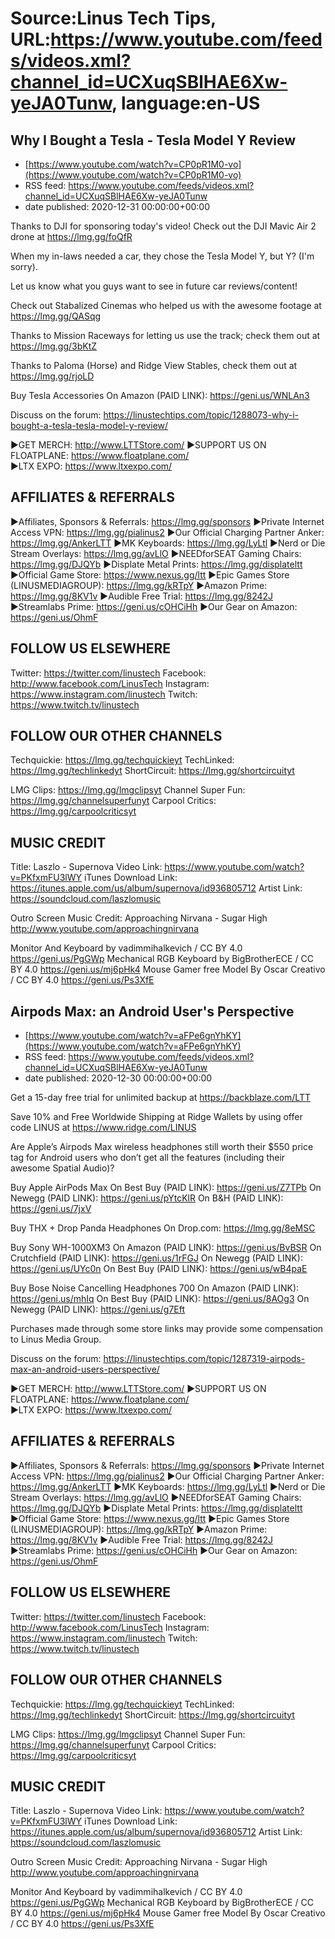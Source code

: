 # Source:Linus Tech Tips, URL:https://www.youtube.com/feeds/videos.xml?channel_id=UCXuqSBlHAE6Xw-yeJA0Tunw, language:en-US

## Why I Bought a Tesla - Tesla Model Y Review
 - [https://www.youtube.com/watch?v=CP0pR1M0-vo](https://www.youtube.com/watch?v=CP0pR1M0-vo)
 - RSS feed: https://www.youtube.com/feeds/videos.xml?channel_id=UCXuqSBlHAE6Xw-yeJA0Tunw
 - date published: 2020-12-31 00:00:00+00:00

Thanks to DJI for sponsoring today's video! Check out the DJI Mavic Air 2 drone at https://lmg.gg/foQfR

When my in-laws needed a car, they chose the Tesla Model Y, but Y? (I'm sorry).  

Let us know what you guys want to see in future car reviews/content!

Check out Stabalized Cinemas who helped us with the awesome footage at https://lmg.gg/QASqg

Thanks to Mission Raceways for letting us use the track; check them out at https://lmg.gg/3bKtZ

Thanks to Paloma (Horse) and Ridge View Stables, check them out at https://lmg.gg/rjoLD 

Buy Tesla Accessories
On Amazon (PAID LINK): https://geni.us/WNLAn3

Discuss on the forum: https://linustechtips.com/topic/1288073-why-i-bought-a-tesla-tesla-model-y-review/

►GET MERCH: http://www.LTTStore.com/
►SUPPORT US ON FLOATPLANE: https://www.floatplane.com/  
►LTX EXPO: https://www.ltxexpo.com/   

AFFILIATES & REFERRALS
---------------------------------------------------
►Affiliates, Sponsors & Referrals: https://lmg.gg/sponsors
►Private Internet Access VPN: https://lmg.gg/pialinus2
►Our Official Charging Partner Anker: https://lmg.gg/AnkerLTT
►MK Keyboards: https://lmg.gg/LyLtl
►Nerd or Die Stream Overlays: https://lmg.gg/avLlO
►NEEDforSEAT Gaming Chairs: https://lmg.gg/DJQYb
►Displate Metal Prints: https://lmg.gg/displateltt
►Official Game Store: https://www.nexus.gg/ltt
►Epic Games Store (LINUSMEDIAGROUP): https://lmg.gg/kRTpY
►Amazon Prime: https://lmg.gg/8KV1v
►Audible Free Trial: https://lmg.gg/8242J
►Streamlabs Prime: https://geni.us/cOHCiHh
►Our Gear on Amazon: https://geni.us/OhmF

FOLLOW US ELSEWHERE
---------------------------------------------------  
Twitter: https://twitter.com/linustech
Facebook: http://www.facebook.com/LinusTech
Instagram: https://www.instagram.com/linustech
Twitch: https://www.twitch.tv/linustech

FOLLOW OUR OTHER CHANNELS
---------------------------------------------------  
Techquickie: https://lmg.gg/techquickieyt
TechLinked: https://lmg.gg/techlinkedyt
ShortCircuit: https://lmg.gg/shortcircuityt

LMG Clips: https://lmg.gg/lmgclipsyt
Channel Super Fun: https://lmg.gg/channelsuperfunyt
Carpool Critics: https://lmg.gg/carpoolcriticsyt

MUSIC CREDIT
---------------------------------------------------  
Title: Laszlo - Supernova
Video Link: https://www.youtube.com/watch?v=PKfxmFU3lWY
iTunes Download Link: https://itunes.apple.com/us/album/supernova/id936805712
Artist Link: https://soundcloud.com/laszlomusic

Outro Screen Music Credit: Approaching Nirvana - Sugar High http://www.youtube.com/approachingnirvana

Monitor And Keyboard by vadimmihalkevich / CC BY 4.0  https://geni.us/PgGWp
Mechanical RGB Keyboard by BigBrotherECE / CC BY 4.0 https://geni.us/mj6pHk4
Mouse Gamer free Model By Oscar Creativo / CC BY 4.0 https://geni.us/Ps3XfE

## Airpods Max: an Android User's Perspective
 - [https://www.youtube.com/watch?v=aFPe6gnYhKY](https://www.youtube.com/watch?v=aFPe6gnYhKY)
 - RSS feed: https://www.youtube.com/feeds/videos.xml?channel_id=UCXuqSBlHAE6Xw-yeJA0Tunw
 - date published: 2020-12-30 00:00:00+00:00

Get a 15-day free trial for unlimited backup at https://backblaze.com/LTT

Save 10% and Free Worldwide Shipping at Ridge Wallets by using offer code LINUS at https://www.ridge.com/LINUS

Are Apple’s Airpods Max wireless headphones still worth their $550 price tag for Android users who don’t get all the features (including their awesome Spatial Audio)?

Buy Apple AirPods Max
On Best Buy (PAID LINK): https://geni.us/Z7TPb
On Newegg (PAID LINK): https://geni.us/pYtcKlR
On B&H (PAID LINK): https://geni.us/7jxV

Buy THX + Drop Panda Headphones
On Drop.com: https://lmg.gg/8eMSC

Buy Sony WH-1000XM3
On Amazon (PAID LINK): https://geni.us/BvBSR
On Crutchfield (PAID LINK): https://geni.us/1rFGJ
On Newegg (PAID LINK): https://geni.us/UYc0n
On Best Buy (PAID LINK): https://geni.us/wB4paE

Buy Bose Noise Cancelling Headphones 700
On Amazon (PAID LINK): https://geni.us/mhIq
On Best Buy (PAID LINK): https://geni.us/8AOg3
On Newegg (PAID LINK): https://geni.us/g7Eft

Purchases made through some store links may provide some compensation to Linus Media Group.

Discuss on the forum: https://linustechtips.com/topic/1287319-airpods-max-an-android-users-perspective/

►GET MERCH: http://www.LTTStore.com/
►SUPPORT US ON FLOATPLANE: https://www.floatplane.com/  
►LTX EXPO: https://www.ltxexpo.com/   

AFFILIATES & REFERRALS
---------------------------------------------------
►Affiliates, Sponsors & Referrals: https://lmg.gg/sponsors
►Private Internet Access VPN: https://lmg.gg/pialinus2
►Our Official Charging Partner Anker: https://lmg.gg/AnkerLTT
►MK Keyboards: https://lmg.gg/LyLtl
►Nerd or Die Stream Overlays: https://lmg.gg/avLlO
►NEEDforSEAT Gaming Chairs: https://lmg.gg/DJQYb
►Displate Metal Prints: https://lmg.gg/displateltt
►Official Game Store: https://www.nexus.gg/ltt
►Epic Games Store (LINUSMEDIAGROUP): https://lmg.gg/kRTpY
►Amazon Prime: https://lmg.gg/8KV1v
►Audible Free Trial: https://lmg.gg/8242J
►Streamlabs Prime: https://geni.us/cOHCiHh
►Our Gear on Amazon: https://geni.us/OhmF

FOLLOW US ELSEWHERE
---------------------------------------------------  
Twitter: https://twitter.com/linustech
Facebook: http://www.facebook.com/LinusTech
Instagram: https://www.instagram.com/linustech
Twitch: https://www.twitch.tv/linustech

FOLLOW OUR OTHER CHANNELS
---------------------------------------------------  
Techquickie: https://lmg.gg/techquickieyt
TechLinked: https://lmg.gg/techlinkedyt
ShortCircuit: https://lmg.gg/shortcircuityt

LMG Clips: https://lmg.gg/lmgclipsyt
Channel Super Fun: https://lmg.gg/channelsuperfunyt
Carpool Critics: https://lmg.gg/carpoolcriticsyt

MUSIC CREDIT
---------------------------------------------------  
Title: Laszlo - Supernova
Video Link: https://www.youtube.com/watch?v=PKfxmFU3lWY
iTunes Download Link: https://itunes.apple.com/us/album/supernova/id936805712
Artist Link: https://soundcloud.com/laszlomusic

Outro Screen Music Credit: Approaching Nirvana - Sugar High http://www.youtube.com/approachingnirvana

Monitor And Keyboard by vadimmihalkevich / CC BY 4.0  https://geni.us/PgGWp
Mechanical RGB Keyboard by BigBrotherECE / CC BY 4.0 https://geni.us/mj6pHk4
Mouse Gamer free Model By Oscar Creativo / CC BY 4.0 https://geni.us/Ps3XfE

